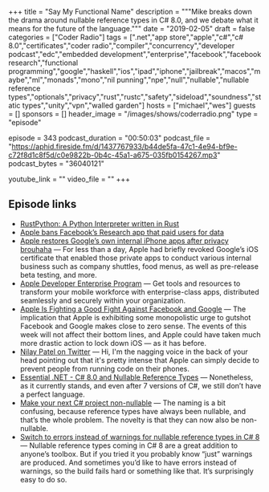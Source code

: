 +++
title = "Say My Functional Name"
description = """Mike breaks down the drama around nullable reference types in C# 8.0, and we debate what it means for the future of the language."""
date = "2019-02-05"
draft = false
categories = ["Coder Radio"]
tags = [".net","app store","apple","c#","c# 8.0","certificates","coder radio","compiler","concurrency","developer podcast","edc","embedded development","enterprise","facebook","facebook research","functional programming","google","haskell","ios","ipad","iphone","jailbreak","macos","maybe","ml","monads","mono","nil punning","npe","null","nullable","nullable reference types","optionals","privacy","rust","rustc","safety","sideload","soundness","static types","unity","vpn","walled garden"]
hosts = ["michael","wes"]
guests = []
sponsors = []
header_image = "/images/shows/coderradio.png"
type = "episode"

episode = 343
podcast_duration = "00:50:03"
podcast_file = "https://aphid.fireside.fm/d/1437767933/b44de5fa-47c1-4e94-bf9e-c72f8d1c8f5d/c0e9822b-0b4c-45a1-a675-035fb0154267.mp3"
podcast_bytes = "36040121"

youtube_link = ""
video_file = ""
+++

## Episode links

  * [RustPython: A Python Interpreter written in Rust](https://github.com/RustPython/RustPython "RustPython: A Python Interpreter written in Rust")
  * [Apple bans Facebook’s Research app that paid users for data](https://techcrunch.com/2019/01/30/apple-bans-facebook-vpn/ "Apple bans Facebook’s Research app that paid users for data")
  * [Apple restores Google’s own internal iPhone apps after privacy brouhaha](https://arstechnica.com/information-technology/2019/02/in-addition-to-facebooks-apple-restores-googles-ios-app-certificate/ "Apple restores Google’s own internal iPhone apps after privacy brouhaha") — For less than a day, Apple had briefly revoked Google’s iOS certificate that enabled those private apps to conduct various internal business such as company shuttles, food menus, as well as pre-release beta testing, and more. 
  * [Apple Developer Enterprise Program](https://developer.apple.com/programs/enterprise/ "Apple Developer Enterprise Program") — Get tools and resources to transform your mobile workforce with enterprise-class apps, distributed seamlessly and securely within your organization. 
  * [Apple Is Fighting a Good Fight Against Facebook and Google](https://medium.com/s/story/apple-is-fighting-a-good-fight-against-facebook-and-google-cd39b8a6b733 "Apple Is Fighting a Good Fight Against Facebook and Google") — The implication that Apple is exhibiting some monopolistic urge to gutshot Facebook and Google makes close to zero sense. The events of this week will not affect their bottom lines, and Apple could have taken much more drastic action to lock down iOS — as it has before.
  * [Nilay Patel on Twitter](https://twitter.com/reckless/status/1090696656855728129 "Nilay Patel on Twitter") — Hi, I'm the nagging voice in the back of your head pointing out that it's pretty intense that Apple can simply decide to prevent people from running code on their phones.
  * [Essential .NET - C# 8.0 and Nullable Reference Types](https://msdn.microsoft.com/en-us/magazine/mt829270.aspx "Essential .NET - C# 8.0 and Nullable Reference Types") — Nonetheless, as it currently stands, and even after 7 versions of C#, we still don’t have a perfect language.
  * [Make your next C# project non-nullable](http://blog.hovland.xyz/2019-01-15-make-your-next-csharp-project-non-nullable/ "Make your next C# project non-nullable") — The naming is a bit confusing, because reference types have always been nullable, and that’s the whole problem. The novelty is that they can now also be non-nullable.
  * [Switch to errors instead of warnings for nullable reference types in C# 8](https://www.tabsoverspaces.com/233764-switch-to-errors-instead-of-warnings-for-nullable-reference-types-in-csharp-8 "Switch to errors instead of warnings for nullable reference types in C# 8") — Nullable reference types coming in C# 8 are a great addition to anyone’s toolbox. But if you tried it you probably know “just” warnings are produced. And sometimes you’d like to have errors instead of warnings, so the build fails hard or something like that. It’s surprisingly easy to do so.

